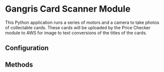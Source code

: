 # Gangris Card Scanner Module
This Python application runs a series of motors and a camera to take photos of collectable cards. These cards will be uploaded by the Price Checker module to AWS for image to text conversions of the titles of the cards.

## Configuration

## Methods
